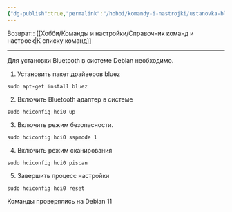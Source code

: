 ```yaml
---
{"dg-publish":true,"permalink":"/hobbi/komandy-i-nastrojki/ustanovka-bluetooth-na-debian/"}
---
```


Возврат:: [[Хобби/Команды и настройки/Справочник команд и настроек\|К списку команд]]

---
Для установки Bluetooth в системе Debian необходимо.

1. Установить пакет драйверов bluez
```console
sudo apt-get install bluez
```

2. Включить Bluetooth адаптер в системе
```console
sudo hciconfig hci0 up
```

3. Включить режим безопасности.
```console
sudo hciconfig hci0 sspmode 1
```

4. Включить режим сканирования
```console
sudo hciconfig hci0 piscan
```

5. Завершить процесс настройки
```console
sudo hciconfig hci0 reset
```

Команды проверялись на Debian 11